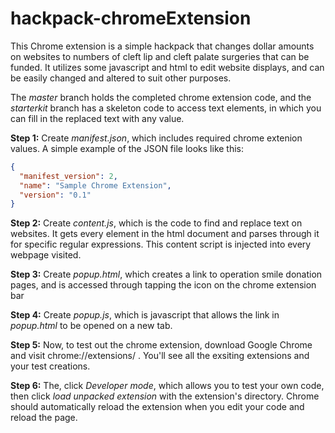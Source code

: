 # hackpack-chromeExtension

This Chrome extension is a simple hackpack that changes dollar amounts on websites to numbers of cleft lip and cleft palate surgeries that can be funded. It utilizes some javascript and html to edit website displays, and can be easily changed and altered to suit other purposes.

The *master* branch holds the completed chrome extension code, and the *starterkit* branch has a skeleton code to access text elements, in which you can fill in the replaced text with any value. 

**Step 1:** Create *manifest.json*, which includes required chrome extenion values. A simple example of the JSON file looks like this:
```JSON
{
  "manifest_version": 2,
  "name": "Sample Chrome Extension",
  "version": "0.1"
}
```

**Step 2:** Create *content.js*, which is the code to find and replace text on websites. It gets every element in the html document and parses through it for specific regular expressions. This content script is injected into every webpage visited.

**Step 3:** Create *popup.html*, which creates a link to operation smile donation pages, and is accessed through tapping the icon on the chrome extension bar

**Step 4:** Create *popup.js*, which is javascript that allows the link in *popup.html* to be opened on a new tab.

**Step 5:** Now, to test out the chrome extension, download Google Chrome and visit chrome://extensions/ . You'll see all the exsiting extensions and your test creations.

**Step 6:** The, click *Developer mode*, which allows you to test your own code, then click *load unpacked extension* with the extension's directory. Chrome should automatically reload the extension when you edit your code and reload the page.




